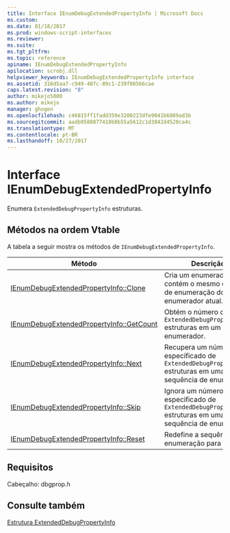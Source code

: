 ```yaml
---
title: Interface IEnumDebugExtendedPropertyInfo | Microsoft Docs
ms.custom: 
ms.date: 01/18/2017
ms.prod: windows-script-interfaces
ms.reviewer: 
ms.suite: 
ms.tgt_pltfrm: 
ms.topic: reference
apiname: IEnumDebugExtendedPropertyInfo
apilocation: scrobj.dll
helpviewer_keywords: IEnumDebugExtendedPropertyInfo interface
ms.assetid: 316d5aa7-c949-48fc-89c1-239f00566cae
caps.latest.revision: "8"
author: mikejo5000
ms.author: mikejo
manager: ghogen
ms.openlocfilehash: c46815ff1fadd359e3200223dfe9041b6089ad3b
ms.sourcegitcommit: aadb9588877418b8b55a5612c1d3842d4520ca4c
ms.translationtype: MT
ms.contentlocale: pt-BR
ms.lasthandoff: 10/27/2017
---
```

# <a name="ienumdebugextendedpropertyinfo-interface"></a>Interface IEnumDebugExtendedPropertyInfo
Enumera `ExtendedDebugPropertyInfo` estruturas.  
  
## <a name="methods-in-vtable-order"></a>Métodos na ordem Vtable  
 A tabela a seguir mostra os métodos de `IEnumDebugExtendedPropertyInfo`.  
  
|Método|Descrição|  
|------------|-----------------|  
|[IEnumDebugExtendedPropertyInfo::Clone](../../winscript/reference/ienumdebugextendedpropertyinfo-clone.md)|Cria um enumerador que contém o mesmo estado de enumeração do enumerador atual.|  
|[IEnumDebugExtendedPropertyInfo::GetCount](../../winscript/reference/ienumdebugextendedpropertyinfo-getcount.md)|Obtém o número de `ExtendedDebugPropertyInfo` estruturas em um enumerador.|  
|[IEnumDebugExtendedPropertyInfo::Next](../../winscript/reference/ienumdebugextendedpropertyinfo-next.md)|Recupera um número especificado de `ExtendedDebugPropertyInfo` estruturas em uma sequência de enumeração.|  
|[IEnumDebugExtendedPropertyInfo::Skip](../../winscript/reference/ienumdebugextendedpropertyinfo-skip.md)|Ignora um número especificado de `ExtendedDebugPropertyInfo` estruturas em uma sequência de enumeração.|  
|[IEnumDebugExtendedPropertyInfo::Reset](../../winscript/reference/ienumdebugextendedpropertyinfo-reset.md)|Redefine a sequência de enumeração para o início.|  
  
## <a name="requirements"></a>Requisitos  
 Cabeçalho: dbgprop.h  
  
## <a name="see-also"></a>Consulte também  
 [Estrutura ExtendedDebugPropertyInfo](../../winscript/reference/extendeddebugpropertyinfo-structure.md)